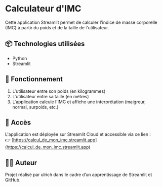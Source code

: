 # Calculateur d'IMC

Cette application Streamlit permet de calculer l'indice de masse corporelle (IMC) à partir du poids et de la taille de l'utilisateur.

## 📦 Technologies utilisées

- Python
- Streamlit

## 🚀 Fonctionnement

1. L'utilisateur entre son poids (en kilogrammes)
2. L'utilisateur entre sa taille (en mètres)
3. L'application calcule l'IMC et affiche une interprétation (maigreur, normal, surpoids, etc.)

## 📱 Accès

L'application est déployée sur Streamlit Cloud et accessible via ce lien :  
👉 [https://calcul_de_mon_imc.streamlit.app](https://calcul_de_mon_imc.streamlit.app)

## 🧑‍💻 Auteur

Projet réalisé par ulrich dans le cadre d’un apprentissage de Streamlit et GitHub.
